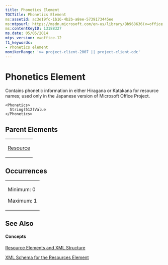 ```yaml
---
title: Phonetics Element
TOCTitle: Phonetics Element
ms:assetid: ac3e19fc-1b16-4b2b-a8ee-5739173445ee
ms:mtpsurl: https://msdn.microsoft.com/en-us/library/Bb968636(v=office.12)
ms:contentKeyID: 13188327
ms.date: 05/05/2014
mtps_version: v=office.12
f1_keywords:
- Phonetics element
monikerRange: '>= project-client-2007 || project-client-odc'
---
```


# Phonetics Element




Contains phonetic information in either Hiragana or Katakana for resource names; used only in the Japanese version of Microsoft Office Project.

    <Phonetics>
      String(512)Value
    </Phonetics>

## Parent Elements

<table>
<colgroup>
<col style="width: 100%" />
</colgroup>
<tbody>
<tr class="odd">
<td><p><a href="bb968715(v=office.12).md">Resource</a></p></td>
</tr>
</tbody>
</table>

## Occurrences

<table>
<colgroup>
<col style="width: 100%" />
</colgroup>
<tbody>
<tr class="odd">
<td><p>Minimum: 0</p>
<p>Maximum: 1</p></td>
</tr>
</tbody>
</table>

## See Also

#### Concepts

[Resource Elements and XML Structure](bb968445\(v=office.12\).md)

[XML Schema for the Resources Element](bb968511\(v=office.12\).md)

